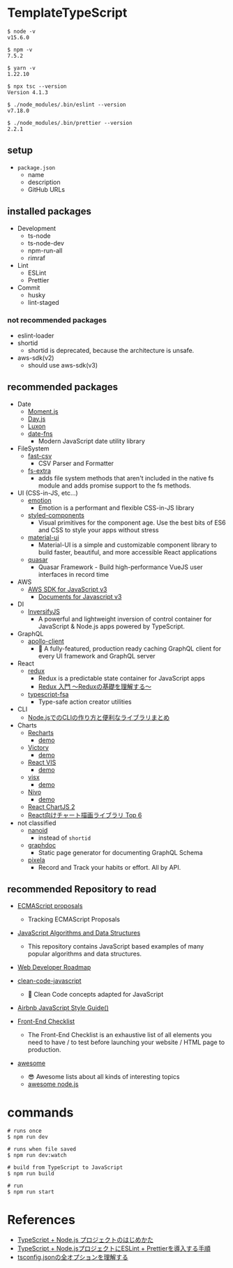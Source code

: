 # TemplateTypeScript

```
$ node -v
v15.6.0

$ npm -v
7.5.2

$ yarn -v
1.22.10

$ npx tsc --version
Version 4.1.3

$ ./node_modules/.bin/eslint --version
v7.18.0

$ ./node_modules/.bin/prettier --version
2.2.1
```

## setup

- `package.json`
    - name
	- description
	- GitHub URLs

## installed packages

- Development
    - ts-node
    - ts-node-dev
    - npm-run-all
    - rimraf
- Lint
    - ESLint
    - Prettier
- Commit
    - husky 
    - lint-staged

### not recommended packages

- eslint-loader
- shortid
    - shortid is deprecated, because the architecture is unsafe.
- aws-sdk(v2)
	- should use aws-sdk(v3)

## recommended packages

- Date
	- [Moment.js]()
	- [Day.js]()
	- [Luxon]()
    - [date-fns](https://date-fns.org/)
        - Modern JavaScript date utility library
- FileSystem
	- [fast-csv](https://www.c2fo.io/fast-csv/)
		- CSV Parser and Formatter
    - [fs-extra](https://github.com/jprichardson/node-fs-extra)
		- adds file system methods that aren't included in the native fs module and adds promise support to the fs methods.
- UI (CSS-in-JS, etc...)
    - [emotion](https://github.com/emotion-js/emotion)
        - Emotion is a performant and flexible CSS-in-JS library
    - [styled-components](https://github.com/styled-components/styled-components)
        - Visual primitives for the component age. Use the best bits of ES6 and CSS to style your apps without stress
    - [material-ui](https://github.com/mui-org/material-ui)
        - Material-UI is a simple and customizable component library to build faster, beautiful, and more accessible React applications
	- [quasar](https://github.com/quasarframework/quasar)
		- Quasar Framework - Build high-performance VueJS user interfaces in record time
- AWS
	- [AWS SDK for JavaScript v3](https://github.com/aws/aws-sdk-js-v3)
		- [Documents for Javascript v3](https://docs.aws.amazon.com/AWSJavaScriptSDK/v3/latest/)
- DI
	- [InversifyJS](https://github.com/inversify/InversifyJS)
		- A powerful and lightweight inversion of control container for JavaScript & Node.js apps powered by TypeScript.
- GraphQL
	- [apollo-client](https://github.com/apollographql/apollo-client)
		- 🚀 A fully-featured, production ready caching GraphQL client for every UI framework and GraphQL server
- React
	- [redux](https://github.com/reduxjs/redux)
		- Redux is a predictable state container for JavaScript apps
		- [Redux 入門 〜Reduxの基礎を理解する〜](https://qiita.com/soarflat/items/bd319695d156654bbe86)
	- [typescript-fsa](https://github.com/aikoven/typescript-fsa)
		- Type-safe action creator utilities
- CLI
	- [Node.jsでのCLIの作り方と便利なライブラリまとめ](https://qiita.com/toshi-toma/items/ea76b8894e7771d47e10)
- Charts
	- [Recharts](https://github.com/recharts/recharts)
		- [demo](http://recharts.org/en-US/examples)
	- [Victory](https://github.com/FormidableLabs/victory)
		- [demo](https://formidable.com/open-source/victory/guides/custom-components)
	- [React VIS](https://github.com/uber/react-vis)
		- [demo](https://uber.github.io/react-vis/examples/showcases/plots)
	- [visx](https://github.com/airbnb/visx)
		- [demo](https://vx-demo.now.sh/gallery)
	- [Nivo](https://github.com/plouc/nivo)
		- [demo](https://nivo.rocks/components)
	- [React ChartJS 2](https://github.com/jerairrest/react-chartjs-2)
	- [React向けチャート描画ライブラリ Top 6](https://qiita.com/quzq/items/8dc0ab885ab6a3c9cd77)
- not classified
	- [nanoid](https://github.com/ai/nanoid/)
		- instead of `shortid`
	- [graphdoc](https://github.com/2fd/graphdoc)
		- Static page generator for documenting GraphQL Schema
	- [pixela](https://github.com/a-know/Pixela)
		- Record and Track your habits or effort. All by API.

## recommended Repository to read

- [ECMAScript proposals](https://github.com/tc39/proposals)
	- Tracking ECMAScript Proposals
- [JavaScript Algorithms and Data Structures](https://github.com/trekhleb/javascript-algorithms)
	- This repository contains JavaScript based examples of many popular algorithms and data structures.
- [Web Developer Roadmap](https://github.com/kamranahmedse/developer-roadmap)
- [clean-code-javascript](https://github.com/ryanmcdermott/clean-code-javascript)
	- 🛁 Clean Code concepts adapted for JavaScript
- [Airbnb JavaScript Style Guide()](https://github.com/airbnb/javascript)
- [Front-End Checklist](https://github.com/thedaviddias/Front-End-Checklist)
	- The Front-End Checklist is an exhaustive list of all elements you need to have / to test before launching your website / HTML page to production.

- [awesome](https://github.com/sindresorhus/awesome)
	- 😎 Awesome lists about all kinds of interesting topics
	- [awesome node.js](https://github.com/sindresorhus/awesome-nodejs#readme)

# commands

```shell
# runs once
$ npm run dev

# runs when file saved
$ npm run dev:watch

# build from TypeScript to JavaScript
$ npm run build

# run
$ npm run start
```

# References

- [TypeScript + Node.js プロジェクトのはじめかた](https://qiita.com/notakaos/items/3bbd2293e2ff286d9f49)
- [TypeScript + Node.jsプロジェクトにESLint + Prettierを導入する手順](https://qiita.com/notakaos/items/85fd2f5c549f247585b1)
- [tsconfig.jsonの全オプションを理解する](https://qiita.com/ryokkkke/items/390647a7c26933940470)